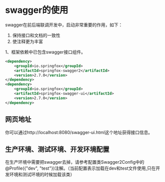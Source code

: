 # swagger的使用

swagger在前后端联调开发中，启动非常重要的作用，如下：

1. 保持接口和文档的一致性
2. 使注释更为丰富



1、框架依赖中已包含swagger接口组件。
```xml
<dependency>
    <groupId>io.springfox</groupId>
    <artifactId>springfox-swagger2</artifactId>
    <version>2.7.0</version>
</dependency>
<dependency>
    <groupId>io.springfox</groupId>
    <artifactId>springfox-swagger-ui</artifactId>
    <version>2.7.0</version>
</dependency>
```

## 网页地址

你可以通过http://localhost:8080/swagger-ui.html这个地址获得接口信息。

## 生产环境、测试环境、开发环境配置

在生产环境中需要把swagger去掉，请参考配置类Swagger2Config中的@Profile({"dev", "test"})注解。（当前配置表示加载在dev和test文件使用,只在开发环境和测试环境的时候加载该类）